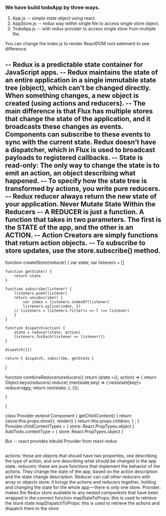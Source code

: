 ### We have build todoApp by three ways.
1. App.js -- simple state object using react.
2. AppStore.js -- redux way within single file to access single store object.
3. TodoApp.js -- with redux provider to access single store from multiple file.

You can change the index.js to render ReactDOM root eelement to see difference.

-- Redux is a predictable state container for JavaScript apps.
-- Redux maintains the state of an entire application in a single immutable state tree (object), which can’t be changed directly. When something changes, a new object is created (using actions and reducers).
-- The main difference is that Flux has multiple stores that change the state of the application, and it broadcasts these changes as events. Components can subscribe to these events to sync with the current state. Redux doesn’t have a dispatcher, which in Flux is used to broadcast payloads to registered callbacks. 
-- State is read-only: The only way to change the state is to emit an action, an object describing what happened.
-- To specify how the state tree is transformed by actions, you write pure reducers.
-- Redux reducer always return the new state of your application. Never Mutate State Within the Reducers
-- A REDUCER is just a function. A function that takes in two parameters. The first is the STATE of the app, and the other is an ACTION.
-- Action Creators are simply functions that return action objects.
-- To subscribe to store updates, use the store.subscribe() method.
-----------------------------------------------------------------------------------
function createStore(reducer) {
    var state;
    var listeners = []

    function getState() {
        return state
    }
    
    function subscribe(listener) {
        listeners.push(listener)
        return unsubscribe() {
            var index = listeners.indexOf(listener)
            listeners.splice(index, 1)
	    // listeners = listeners.filter(= => l !== listener)
        }
    }
    
    function dispatch(action) {
        state = reducer(state, action)
        listeners.forEach(listener => listener())
    }

    dispatch({})

    return { dispatch, subscribe, getState }
}

function combineReducers(reducers){
   return (state ={}, action) => {
	return Object.keys(reducers).reduce(
		(nextstate,key) => {
			nextstate[key]= reducers[key](state[key],action);
			return nextstate;
		}, {});
	
	}
}

class Provider extend Component {
	getChildContext() { return {store:this.props.store}};
	render() { return this.props.children; } ;
}
Provider.childContextTypes = {
	store: React.PropTypes.object
}
AddTodo.contextType = {
	store: React.PropTypes.object
}

But -- react provides inbuild Provider from react-redux

<Provider store={createStore(todoApp)}> <TodoApp/> </Provider>
---------------------------------------------------------------------------------------
actions: these are objects that should have two properties, one describing the type of action, and one describing what should be changed in the app state.
reducers: these are pure functions that implement the behavior of the actions. They change the state of the app, based on the action description and the state change description. Reducer can call other reducers with array or objects
store: it brings the actions and reducers together, holding and changing the state for the whole app — there is only one store.
Provider: makes the Redux store available to any nested components that have been wrapped in the connect function
mapStateToProps: this is used to retrieve the store state
mapDispatchToProps: this is used to retrieve the actions and dispatch them to the store
